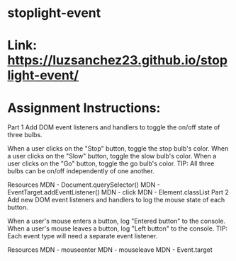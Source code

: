 # stoplight-event

# Link: https://luzsanchez23.github.io/stoplight-event/

# Assignment Instructions:
Part 1
Add DOM event listeners and handlers to toggle the on/off state of three bulbs.

When a user clicks on the "Stop" button, toggle the stop bulb's color.
When a user clicks on the "Slow" button, toggle the slow bulb's color.
When a user clicks on the "Go" button, toggle the go bulb's color.
TIP: All three bulbs can be on/off independently of one another.

Resources
MDN - Document.querySelector()
MDN - EventTarget.addEventListener()
MDN - click
MDN - Element.classList
Part 2
Add new DOM event listeners and handlers to log the mouse state of each button.

When a user's mouse enters a button, log "Entered <textContent> button" to the console.
When a user's mouse leaves a button, log "Left <textContent> button" to the console.
TIP: Each event type will need a separate event listener.

Resources
MDN - mouseenter
MDN - mouseleave
MDN - Event.target
